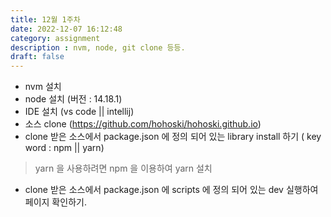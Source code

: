 ```yaml
---
title: 12월 1주차
date: 2022-12-07 16:12:48
category: assignment
description : nvm, node, git clone 등등.  
draft: false
---
```


- nvm 설치
- node 설치 (버전 : 14.18.1)
- IDE 설치  (vs code || intellij)
- 소스 clone (https://github.com/hohoski/hohoski.github.io)
- clone 받은 소스에서 package.json 에 정의 되어 있는 library install 하기 ( key word : npm || yarn)
> yarn 을 사용하려면 npm 을 이용하여 yarn 설치
- clone 받은 소스에서 package.json 에 scripts 에 정의 되어 있는 dev 실행하여 페이지 확인하기.
